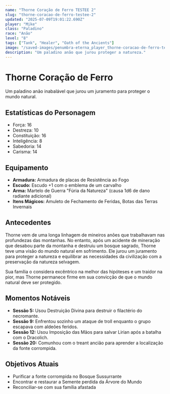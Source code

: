 ```yaml
---
name: "Thorne Coração de Ferro TESTEE 2"
slug: "thorne-coracao-de-ferro-testee-2"
updated: "2025-07-09T19:01:22.690Z"
player: "Mike"
class: "Paladino"
race: "Anão"
level: "8"
tags: ["Tank", "Healer", "Oath of the Ancients"]
image: "/saved-images/penumbra-eterna_player_thorne-coracao-de-ferro-testee-2_1752087674683.png"
description: "Um paladino anão que jurou proteger a natureza."
---
```


# Thorne Coração de Ferro

Um paladino anão inabalável que jurou um juramento para proteger o mundo natural.

## Estatísticas do Personagem

- Força: 16
- Destreza: 10
- Constituição: 16
- Inteligência: 8
- Sabedoria: 14
- Carisma: 14

## Equipamento

- **Armadura:** Armadura de placas de Resistência ao Fogo
- **Escudo:** Escudo +1 com o emblema de um carvalho
- **Arma:** Martelo de Guerra "Fúria da Natureza" (causa 1d6 de dano radiante adicional)
- **Itens Mágicos:** Amuleto de Fechamento de Feridas, Botas das Terras Invernais

## Antecedentes

Thorne vem de uma longa linhagem de mineiros anões que trabalhavam nas profundezas das montanhas. No entanto, após um acidente de mineração que desabou parte da montanha e destruiu um bosque sagrado, Thorne teve uma visão do mundo natural em sofrimento. Ele jurou um juramento para proteger a natureza e equilibrar as necessidades da civilização com a preservação da natureza selvagem.

Sua família o considera excêntrico na melhor das hipóteses e um traidor na pior, mas Thorne permanece firme em sua convicção de que o mundo natural deve ser protegido.

## Momentos Notáveis

- **Sessão 5:** Usou Destruição Divina para destruir o filactério do necromante.
- **Sessão 9:** Enfrentou sozinho um ataque de troll enquanto o grupo escapava com aldeões feridos.
- **Sessão 12:** Usou Imposição das Mãos para salvar Lirian após a batalha com o Dracolich.
- **Sessão 20:** Comunhou com o treant ancião para aprender a localização da fonte corrompida.

## Objetivos Atuais

- Purificar a fonte corrompida no Bosque Sussurrante
- Encontrar e restaurar a Semente perdida da Árvore do Mundo
- Reconciliar-se com sua família afastada

